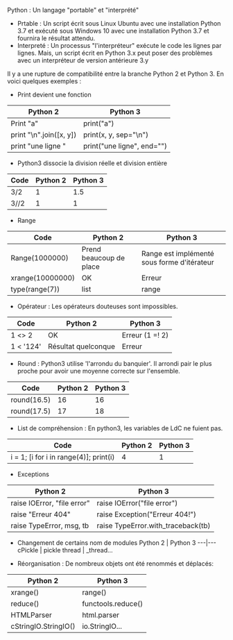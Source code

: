 Python : Un langage "portable" et "interprété"

- Prtable : Un script écrit sous Linux Ubuntu avec une installation Python 3.7 et exécuté sous Windows 10 avec une installation Python 3.7 et fournira le résultat attendu.
- Interpreté : Un processus "l'interpréteur" exécute le code les lignes par lignes. Mais, un script écrit en Python 3.x peut poser des problèmes avec un interpréteur de version antérieure 3.y 

Il y a une rupture de compatibilité entre la branche Python 2 et Python 3. En voici quelques exemples :

- Print devient une fonction 

Python 2 | Python 3 
---------|----------
Print "a"| print("a") 
print "\n".join([x, y]) | print(x, y, sep="\n")
print "une ligne " | print("une ligne", end="")

- Python3 dissocie la division réelle et division entière

Code |Python 2 | Python 3 
-----|---------|---------
3/2| 1 | 1.5 
3//2| 1 | 1 

- Range 

Code |Python 2 | Python 3 
-----|---------|----------
Range(1000000)| Prend beaucoup de place| Range est implémenté sous forme d'itérateur
xrange(10000000) | OK | Erreur
type(range(7))| list | range | le nouveau type range (itérateur) apparaît

- Opérateur : Les opérateurs douteuses sont impossibles.

Code | Python 2 | Python 3 
------|---|---------
1 <> 2 | OK | Erreur (1 =! 2)
1 < '124' | Résultat quelconque | Erreur 

- Round : Python3 utilise 'l'arrondu du banquier'. Il arrondi pair le plus proche pour avoir une moyenne correcte sur l'ensemble.

Code |Python 2 | Python 3 
-----|---------|---------
round(16.5)| 16 | 16
round(17.5)|17 | 18

- List de compréhension : En python3, les variables de LdC ne fuient pas.

Code |Python 2 | Python 3 
-----|---------|---------
i = 1; [i for i in range(4)]; print(i)| 4 | 1 


- Exceptions

Python 2               |           Python 3
---|---
raise IOError, "file error"   |  raise IOError("file error")
raise "Erreur 404"            |   raise Exception("Erreur 404!")
raise TypeError, msg, tb      |   raise TypeError.with_traceback(tb)


- Changement de certains nom de modules
Python 2               |           Python 3
---|---
cPickle          |  pickle
thread           |   _thread...

- Réorganisation : De nombreux objets ont été renommés et déplacés:

Python 2               |           Python 3
---|---
xrange()                  |   range()
reduce()                  |   functools.reduce()
HTMLParser                 |  html.parser
cStringIO.StringIO()       |  io.StringIO...



